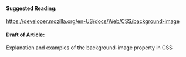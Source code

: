 #### Suggested Reading:
<!-- Please add any articles you think might be helpful to read before writing the article -->
https://developer.mozilla.org/en-US/docs/Web/CSS/background-image
#### Draft of Article:
<!-- Please add your working draft below in GitHub-flavored Markdown -->
Explanation and examples of the background-image property in CSS
